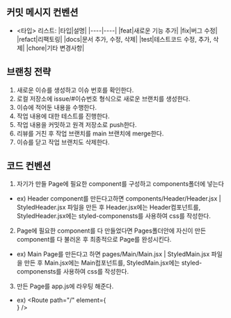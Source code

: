 ## 커밋 메시지 컨벤션
- <타입> 리스트:
  |타입|설명|
  |----|----|
  |feat|새로운 기능 추가|
  |fix|버그 수정|
  |refact|리팩토링|
  |docs|문서 추가, 수정, 삭제|
  |test|테스트코드 수정, 추가, 삭제|
  |chore|기타 변경사항|

## 브랜칭 전략

1. 새로운 이슈를 생성하고 이슈 번호를 확인한다.
2. 로컬 저장소에 issue/#이슈번호 형식으로 새로운 브랜치를 생성한다.
3. 이슈에 적어둔 내용을 수행한다.
4. 작업 내용에 대한 테스트를 진행한다.
5. 작업 내용을 커밋하고 원격 저장소로 push한다.
6. 리뷰를 거친 후 작업 브랜치를 main 브랜치에 merge한다.
7. 이슈를 닫고 작업 브랜치도 삭제한다.

## 코드 컨벤션
1. 자기가 만들 Page에 필요한 component를 구성하고 components폴더에 넣는다 
- ex) Header component를 만든다고하면 components/Header/Header.jsx | StyledHeader.jsx 파일을 만든 후 Header.jsx에는 Header컴포넌트를, StyledHeader.jsx에는 styled-componensts를 
       사용하여 css를 작성한다.
2. Page에 필요한 component를 다 만들었다면 Pages폴더안에 자신이 만든 component를 다 불러온 후 최종적으로 Page를 완성시킨다.
- ex) Main Page를 만든다고 하면 pages/Main/Main.jsx | StyledMain.jsx 파일을 만든 후 Main.jsx에는 Main컴포넌트를, StyledMain.jsx에는 styled-componensts를 
       사용하여 css를 작성한다. 
3. 만든 Page를 app.js에 라우팅 해준다. 
- ex)  <Route path="/" element={<Main />} />
